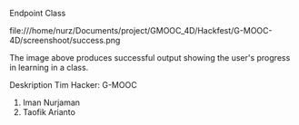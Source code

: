 Endpoint Class

file:///home/nurz/Documents/project/GMOOC_4D/Hackfest/G-MOOC-4D/screenshoot/success.png

The image above produces successful output showing the user's progress in learning in a class.

Deskription Tim Hacker:
G-MOOC

1. Iman Nurjaman
2. Taofik Arianto
